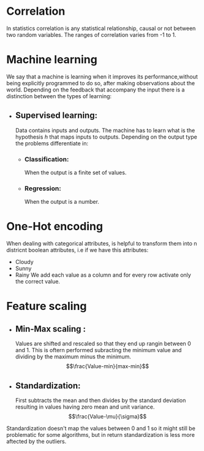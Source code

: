 # Correlation

In statistics correlation is any statistical relationship, causal or not between two random variables.
The ranges of correlation varies from -1 to 1.

# Machine learning
We say that a machine is learning when it improves its performance,without being explicitly programmed to do so, after making observations about the world.
Depending on the feedback that accompany the input there is a distinction between the types of learning:
- ## Supervised learning:
    Data contains inputs and outputs. The machine has to learn what is the hypothesis $h$ that maps inputs to outputs. Depending on the output type the problems differentiate in:
    - ### Classification: 
        When the output is a finite set of values.
    - ### Regression:
        When the output is a number.

# One-Hot encoding
When dealing with categorical attributes, is helpful to transform them into n districnt boolean attributes, i.e if we have this attributes:
- Cloudy
- Sunny 
- Rainy 
We add each value as a column and for every row activate only the correct value.

# Feature scaling

- ## Min-Max scaling :
    Values are shifted and rescaled so that they end up rangin between 0 and 1. This is oftern performed subracting the minimum value and dividing by the maximum minus the minimum.
    $$\frac{Value-min}{max-min}$$

- ## Standardization:
    First subtracts the mean and then divides by the standard deviation resulting in values having zero mean and unit variance.
    $$\frac{Value-\mu}{\sigma}$$

Standardization doesn't map the values between 0 and 1 so it might still be problematic for some algorithms, but in return standardization is less more aftected by the outliers. 